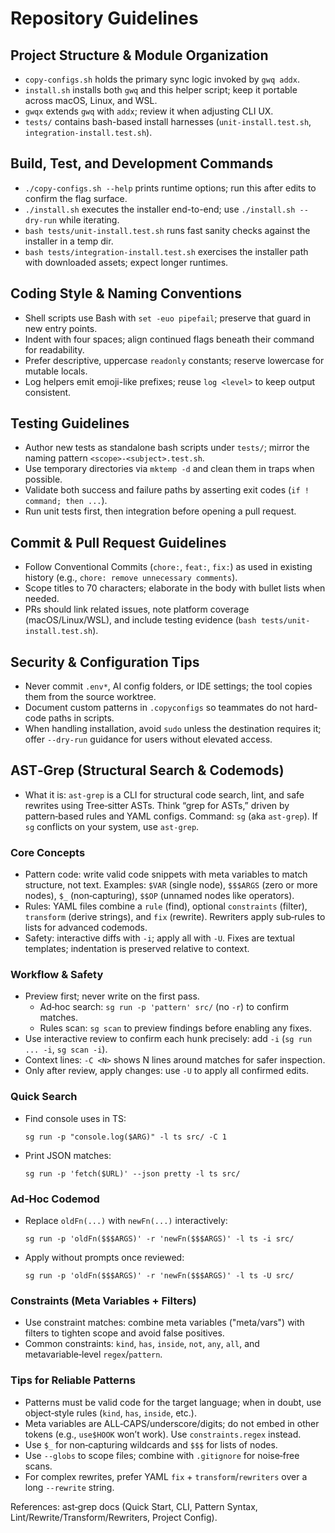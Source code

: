 # Repository Guidelines

## Project Structure & Module Organization

- `copy-configs.sh` holds the primary sync logic invoked by `gwq addx`.
- `install.sh` installs both `gwq` and this helper script; keep it portable across macOS, Linux, and WSL.
- `gwqx` extends `gwq` with `addx`; review it when adjusting CLI UX.
- `tests/` contains bash-based install harnesses (`unit-install.test.sh`, `integration-install.test.sh`).

## Build, Test, and Development Commands

- `./copy-configs.sh --help` prints runtime options; run this after edits to confirm the flag surface.
- `./install.sh` executes the installer end-to-end; use `./install.sh --dry-run` while iterating.
- `bash tests/unit-install.test.sh` runs fast sanity checks against the installer in a temp dir.
- `bash tests/integration-install.test.sh` exercises the installer path with downloaded assets; expect longer runtimes.

## Coding Style & Naming Conventions

- Shell scripts use Bash with `set -euo pipefail`; preserve that guard in new entry points.
- Indent with four spaces; align continued flags beneath their command for readability.
- Prefer descriptive, uppercase `readonly` constants; reserve lowercase for mutable locals.
- Log helpers emit emoji-like prefixes; reuse `log <level>` to keep output consistent.

## Testing Guidelines

- Author new tests as standalone bash scripts under `tests/`; mirror the naming pattern `<scope>-<subject>.test.sh`.
- Use temporary directories via `mktemp -d` and clean them in traps when possible.
- Validate both success and failure paths by asserting exit codes (`if ! command; then ...`).
- Run unit tests first, then integration before opening a pull request.

## Commit & Pull Request Guidelines

- Follow Conventional Commits (`chore:`, `feat:`, `fix:`) as used in existing history (e.g., `chore: remove unnecessary comments`).
- Scope titles to 70 characters; elaborate in the body with bullet lists when needed.
- PRs should link related issues, note platform coverage (macOS/Linux/WSL), and include testing evidence (`bash tests/unit-install.test.sh`).

## Security & Configuration Tips

- Never commit `.env*`, AI config folders, or IDE settings; the tool copies them from the source worktree.
- Document custom patterns in `.copyconfigs` so teammates do not hard-code paths in scripts.
- When handling installation, avoid `sudo` unless the destination requires it; offer `--dry-run` guidance for users without elevated access.

## AST‑Grep (Structural Search & Codemods)

- What it is: `ast-grep` is a CLI for structural code search, lint, and safe rewrites using Tree‑sitter ASTs. Think “grep for ASTs,” driven by pattern‑based rules and YAML configs. Command: `sg` (aka `ast-grep`). If `sg` conflicts on your system, use `ast-grep`.

### Core Concepts

- Pattern code: write valid code snippets with meta variables to match structure, not text. Examples: `$VAR` (single node), `$$$ARGS` (zero or more nodes), `$_` (non‑capturing), `$$OP` (unnamed nodes like operators).
- Rules: YAML files combine a `rule` (find), optional `constraints` (filter), `transform` (derive strings), and `fix` (rewrite). Rewriters apply sub‑rules to lists for advanced codemods.
- Safety: interactive diffs with `-i`; apply all with `-U`. Fixes are textual templates; indentation is preserved relative to context.

### Workflow & Safety

- Preview first; never write on the first pass.
  - Ad‑hoc search: `sg run -p 'pattern' src/` (no `-r`) to confirm matches.
  - Rules scan: `sg scan` to preview findings before enabling any fixes.
- Use interactive review to confirm each hunk precisely: add `-i` (`sg run ... -i`, `sg scan -i`).
- Context lines: `-C <N>` shows N lines around matches for safer inspection.
- Only after review, apply changes: use `-U` to apply all confirmed edits.

### Quick Search

- Find console uses in TS:

  `sg run -p "console.log($ARG)" -l ts src/ -C 1`

- Print JSON matches:

  `sg run -p 'fetch($URL)' --json pretty -l ts src/`

### Ad‑Hoc Codemod

- Replace `oldFn(...)` with `newFn(...)` interactively:

  `sg run -p 'oldFn($$$ARGS)' -r 'newFn($$$ARGS)' -l ts -i src/`

- Apply without prompts once reviewed:

  `sg run -p 'oldFn($$$ARGS)' -r 'newFn($$$ARGS)' -l ts -U src/`

### Constraints (Meta Variables + Filters)

- Use constraint matches: combine meta variables ("meta/vars") with filters to tighten scope and avoid false positives.
- Common constraints: `kind`, `has`, `inside`, `not`, `any`, `all`, and metavariable‑level `regex`/`pattern`.

### Tips for Reliable Patterns

- Patterns must be valid code for the target language; when in doubt, use object‑style rules (`kind`, `has`, `inside`, etc.).
- Meta variables are ALL‑CAPS/underscore/digits; do not embed in other tokens (e.g., `use$HOOK` won’t work). Use `constraints.regex` instead.
- Use `$_` for non‑capturing wildcards and `$$$` for lists of nodes.
- Use `--globs` to scope files; combine with `.gitignore` for noise‑free scans.
- For complex rewrites, prefer YAML `fix` + `transform`/`rewriters` over a long `--rewrite` string.

References: ast‑grep docs (Quick Start, CLI, Pattern Syntax, Lint/Rewrite/Transform/Rewriters, Project Config).
